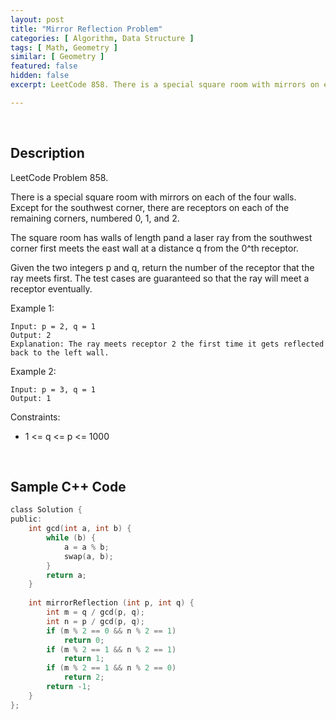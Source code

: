 ```yaml
---
layout: post
title: "Mirror Reflection Problem"
categories: [ Algorithm, Data Structure ]
tags: [ Math, Geometry ]
similar: [ Geometry ]
featured: false
hidden: false
excerpt: LeetCode 858. There is a special square room with mirrors on each of the four walls. Except for the southwest corner, there are receptors on each of the remaining corners, numbered 0, 1, and 2.

---
```


<br />

## Description

LeetCode Problem 858.

There is a special square room with mirrors on each of the four walls. Except for the southwest corner, there are receptors on each of the remaining corners, numbered 0, 1, and 2.

The square room has walls of length pand a laser ray from the southwest corner first meets the east wall at a distance q from the 0^th receptor.

Given the two integers p and q, return the number of the receptor that the ray meets first.
The test cases are guaranteed so that the ray will meet a receptor eventually.

Example 1: 
```
Input: p = 2, q = 1
Output: 2
Explanation: The ray meets receptor 2 the first time it gets reflected back to the left wall.
```

Example 2:
```
Input: p = 3, q = 1
Output: 1
```

Constraints:
* 1 <= q <= p <= 1000

<br />

## Sample C++ Code


```c
class Solution {
public:
    int gcd(int a, int b) {
        while (b) {
            a = a % b;
            swap(a, b);
        }
        return a;
    }
    
    int mirrorReflection (int p, int q) {
        int m = q / gcd(p, q);
        int n = p / gcd(p, q);
        if (m % 2 == 0 && n % 2 == 1) 
            return 0;
        if (m % 2 == 1 && n % 2 == 1) 
            return 1;
        if (m % 2 == 1 && n % 2 == 0) 
            return 2;
        return -1;
    }
};
```


